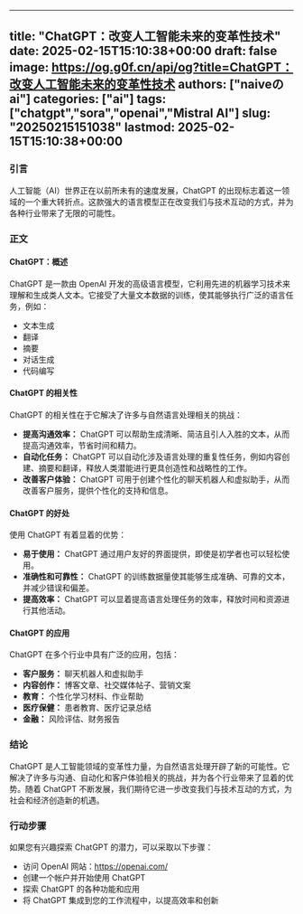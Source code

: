 
---
title: "ChatGPT：改变人工智能未来的变革性技术"
date: 2025-02-15T15:10:38+00:00
draft: false
image: https://og.g0f.cn/api/og?title=ChatGPT：改变人工智能未来的变革性技术
authors: ["naiveのai"]
categories: ["ai"]
tags: ["chatgpt","sora","openai","Mistral AI"]
slug: "20250215151038"
lastmod: 2025-02-15T15:10:38+00:00
---
### 引言

人工智能（AI）世界正在以前所未有的速度发展，ChatGPT 的出现标志着这一领域的一个重大转折点。这款强大的语言模型正在改变我们与技术互动的方式，并为各种行业带来了无限的可能性。

### 正文

#### ChatGPT：概述

ChatGPT 是一款由 OpenAI 开发的高级语言模型，它利用先进的机器学习技术来理解和生成类人文本。它接受了大量文本数据的训练，使其能够执行广泛的语言任务，例如：

- 文本生成
- 翻译
- 摘要
- 对话生成
- 代码编写

#### ChatGPT 的相关性

ChatGPT 的相关性在于它解决了许多与自然语言处理相关的挑战：

- **提高沟通效率：** ChatGPT 可以帮助生成清晰、简洁且引人入胜的文本，从而提高沟通效率，节省时间和精力。
- **自动化任务：** ChatGPT 可以自动化涉及语言处理的重复性任务，例如内容创建、摘要和翻译，释放人类潜能进行更具创造性和战略性的工作。
- **改善客户体验：** ChatGPT 可用于创建个性化的聊天机器人和虚拟助手，从而改善客户服务，提供个性化的支持和信息。

#### ChatGPT 的好处

使用 ChatGPT 有着显着的优势：

- **易于使用：** ChatGPT 通过用户友好的界面提供，即使是初学者也可以轻松使用。
- **准确性和可靠性：** ChatGPT 的训练数据量使其能够生成准确、可靠的文本，并减少错误和偏差。
- **提高效率：** ChatGPT 可以显着提高语言处理任务的效率，释放时间和资源进行其他活动。

#### ChatGPT 的应用

ChatGPT 在多个行业中具有广泛的应用，包括：

- **客户服务：** 聊天机器人和虚拟助手
- **内容创作：** 博客文章、社交媒体帖子、营销文案
- **教育：** 个性化学习材料、作业帮助
- **医疗保健：** 患者教育、医疗记录总结
- **金融：** 风险评估、财务报告

### 结论

ChatGPT 是人工智能领域的变革性力量，为自然语言处理开辟了新的可能性。它解决了许多与沟通、自动化和客户体验相关的挑战，并为各个行业带来了显着的优势。随着 ChatGPT 不断发展，我们期待它进一步改变我们与技术互动的方式，为社会和经济创造新的机遇。

### 行动步骤

如果您有兴趣探索 ChatGPT 的潜力，可以采取以下步骤：

- 访问 OpenAI 网站：https://openai.com/
- 创建一个帐户并开始使用 ChatGPT
- 探索 ChatGPT 的各种功能和应用
- 将 ChatGPT 集成到您的工作流程中，以提高效率和创新